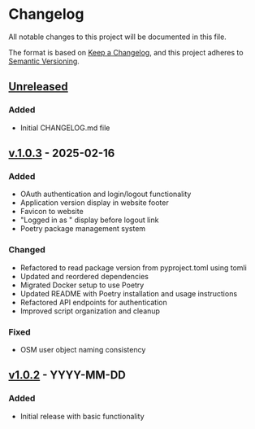 # Changelog

All notable changes to this project will be documented in this file.

The format is based on [Keep a Changelog](https://keepachangelog.com/en/1.0.0/),
and this project adheres to [Semantic Versioning](https://semver.org/spec/v2.0.0.html).

## [Unreleased]

### Added
- Initial CHANGELOG.md file

## [v.1.0.3] - 2025-02-16

### Added
- OAuth authentication and login/logout functionality
- Application version display in website footer
- Favicon to website
- "Logged in as <user>" display before logout link
- Poetry package management system

### Changed
- Refactored to read package version from pyproject.toml using tomli
- Updated and reordered dependencies
- Migrated Docker setup to use Poetry
- Updated README with Poetry installation and usage instructions
- Refactored API endpoints for authentication
- Improved script organization and cleanup

### Fixed
- OSM user object naming consistency

## [v1.0.2] - YYYY-MM-DD

### Added
- Initial release with basic functionality

[Unreleased]: https://github.com/yourusername/yourrepo/compare/v.1.0.3...HEAD
[v.1.0.3]: https://github.com/yourusername/yourrepo/compare/v1.0.2...v.1.0.3
[v1.0.2]: https://github.com/yourusername/yourrepo/tree/v1.0.2
